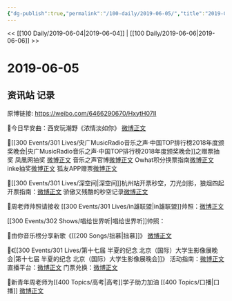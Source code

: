```yaml
---
{"dg-publish":true,"permalink":"/100-daily/2019-06-05/","title":"2019-06-05"}
---
```



<< [[100 Daily/2019-06-04\|2019-06-04]] | [[100 Daily/2019-06-06\|2019-06-06]] >>

# 2019-06-05

## 资讯站 记录

原博链接: https://weibo.com/6466290670/HxytH07II

🌸今日早安曲：西安玩潮野《浓情淡如你》
[微博正文](https://m.weibo.cn/6466290670/4379727324049924)

🌸[[300 Events/301 Lives/央广MusicRadio音乐之声·中国TOP排行榜2018年度颁奖晚会\|央广MusicRadio音乐之声·中国TOP排行榜2018年度颁奖晚会]]之赠票抽奖
凤凰网抽奖 [微博正文](https://m.weibo.cn/6466290670/4379786899815406)
音乐之声官博[微博正文](https://m.weibo.cn/1668662863/4379802133736005)
Owhat积分换票指南[微博正文](https://m.weibo.cn/6466290670/4379845188168408)
inke抽奖[微博正文](https://m.weibo.cn/6466290670/4379864142420080)
狐友APP赠票[微博正文](https://m.weibo.cn/6466290670/4379918190183691)

🌸[[300 Events/301 Lives/深空间\|深空间]]杭州站开票秒空，刀光剑影，狼烟四起
开票指南：[微博正文](https://m.weibo.cn/6466290670/4379776716059685)
骄傲又残酷的秒空记录[微博正文](https://m.weibo.cn/6466290670/4379888683390186)

🌸周老师帅照请接收
[[300 Events/301 Lives/in雄联盟\|in雄联盟]]帅照：[微博正文](https://m.weibo.cn/6466290670/4379807791516153)

[[300 Events/302 Shows/唱给世界听\|唱给世界听]]帅照：[](https://m.weibo.cn/6012502167/4379209700580291)

🌸由你音乐榜分享新歌《[[200 Songs/拙慕\|拙慕]]》
[微博正文](https://m.weibo.cn/6466290670/4379875735109333)

🌸《[[300 Events/301 Lives/第十七届 半夏的纪念 北京（国际）大学生影像展晚会\|第十七届 半夏的纪念 北京（国际）大学生影像展晚会]]》
活动指南：[微博正文](https://m.weibo.cn/6466290670/4379926079403451)
直播平台：[微博正文](https://m.weibo.cn/6466290670/4379929241924755)
门票兑换：[微博正文](https://m.weibo.cn/6466290670/4379964130881171)

🌸新青年周老师为[[400 Topics/高考\|高考]]学子助力加油 [[400 Topics/口播\|口播]]
[微博正文](https://m.weibo.cn/6466290670/4379936293030908)
